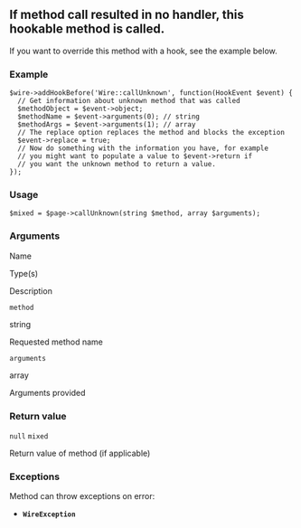 If method call resulted in no handler, this hookable method is called.
----------------------------------------------------------------------

If you want to override this method with a hook, see the example below.

### Example

    $wire->addHookBefore('Wire::callUnknown', function(HookEvent $event) {
      // Get information about unknown method that was called
      $methodObject = $event->object;
      $methodName = $event->arguments(0); // string
      $methodArgs = $event->arguments(1); // array
      // The replace option replaces the method and blocks the exception
      $event->replace = true;
      // Now do something with the information you have, for example
      // you might want to populate a value to $event->return if
      // you want the unknown method to return a value.
    });

### Usage

    $mixed = $page->callUnknown(string $method, array $arguments);

### Arguments

Name

Type(s)

Description

`method`

string

Requested method name

`arguments`

array

Arguments provided

### Return value

`null` `mixed`

Return value of method (if applicable)

### Exceptions

Method can throw exceptions on error:

*   **`WireException`**
    


